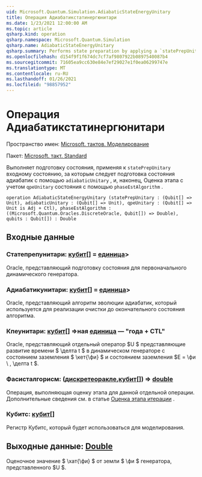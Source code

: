 ```yaml
---
uid: Microsoft.Quantum.Simulation.AdiabaticStateEnergyUnitary
title: Операция Адиабатикстатинергюнитари
ms.date: 1/23/2021 12:00:00 AM
ms.topic: article
qsharp.kind: operation
qsharp.namespace: Microsoft.Quantum.Simulation
qsharp.name: AdiabaticStateEnergyUnitary
qsharp.summary: Performs state preparation by applying a `statePrepUnitary` on the input state, followed by adiabatic state preparation using a `adiabaticUnitary`, and finally phase estimation with respect to `qpeUnitary`on the resulting state using a `phaseEstAlgorithm`.
ms.openlocfilehash: d154f9f1f674dc7cf7af9807922b0897540087b4
ms.sourcegitcommit: 71605ea9cc630e84e7ef29027e1f0ea06299747e
ms.translationtype: MT
ms.contentlocale: ru-RU
ms.lasthandoff: 01/26/2021
ms.locfileid: "98857952"
---
```

# <a name="adiabaticstateenergyunitary-operation"></a>Операция Адиабатикстатинергюнитари

Пространство имен: [Microsoft. тактов. Моделирование](xref:Microsoft.Quantum.Simulation)

Пакет: [Microsoft. такт. Standard](https://nuget.org/packages/Microsoft.Quantum.Standard)


Выполняет подготовку состояния, применяя к `statePrepUnitary` входному состоянию, за которым следует подготовка состояния адиабатик с помощью `adiabaticUnitary` , и, наконец, Оценка этапа с учетом `qpeUnitary` состояния с помощью `phaseEstAlgorithm` .

```qsharp
operation AdiabaticStateEnergyUnitary (statePrepUnitary : (Qubit[] => Unit), adiabaticUnitary : (Qubit[] => Unit), qpeUnitary : (Qubit[] => Unit is Adj + Ctl), phaseEstAlgorithm : ((Microsoft.Quantum.Oracles.DiscreteOracle, Qubit[]) => Double), qubits : Qubit[]) : Double
```


## <a name="input"></a>Входные данные

### <a name="stateprepunitary--qubit--unit"></a>Статепрепунитари: [кубит](xref:microsoft.quantum.lang-ref.qubit)[] = [единица](xref:microsoft.quantum.lang-ref.unit)> 

Oracle, представляющий подготовку состояния для первоначального динамического генератора.


### <a name="adiabaticunitary--qubit--unit"></a>Адиабатикунитари: [кубит](xref:microsoft.quantum.lang-ref.qubit)[] = [единица](xref:microsoft.quantum.lang-ref.unit)> 

Oracle, представляющий алгоритм эволюции адиабатик, который используется для реализации очистки до окончательного состояния алгоритма.


### <a name="qpeunitary--qubit--unit--is-adj--ctl"></a>Кпеунитари: [кубит](xref:microsoft.quantum.lang-ref.qubit)[] =>ная [единица](xref:microsoft.quantum.lang-ref.unit)  — "года + CTL"

Oracle, представляющий отдельный оператор $U $ представляющие развитие времени $ \делта t $ в динамическом генераторе с состоянием заземления $ \кет{\фи} $ и состоянием заземления $E = \фи \\ , \делта t $.


### <a name="phaseestalgorithm--discreteoraclequbit--double"></a>Фасисталгорисм: ([дискретеоракле](xref:Microsoft.Quantum.Oracles.DiscreteOracle),[кубит](xref:microsoft.quantum.lang-ref.qubit)[]) => [double](xref:microsoft.quantum.lang-ref.double) 

Операция, выполняющая оценку этапа для данной отдельной операции.
Дополнительные сведения см. в статье [Оценка этапа итерации](/quantum/libraries/characterization#iterative-phase-estimation) .


### <a name="qubits--qubit"></a>Кубитс: [кубит](xref:microsoft.quantum.lang-ref.qubit)[]

Регистр Кубитс, который будет использоваться для моделирования.



## <a name="output--double"></a>Выходные данные: [Double](xref:microsoft.quantum.lang-ref.double)

Оценочное значение $ \хат{\фи} $ от земли $ \фи $ генератора, представленного $U $.